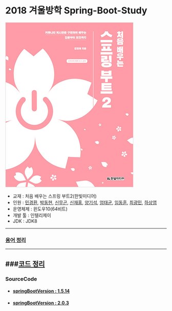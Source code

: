 # 2018 겨울방학 Spring-Boot-Study

![교재](/images/1.jpg)


 - 교재 : 처음 배우는 스프링 부트2(한빛미디어)
 - 인원 : [민경환](https://www.github.com/ber01), [박동현](https://www.github.com/pdh6547), [신무곤](https://www.github.com/mkshin96), [신재홍](https://www.github.com/woghd9072), [양기석](https://www.github.com/yks095), [엄태균](https://www.github.com/etg6550), [임동훈](https://www.github.com/dongh9508), [최광민](https://www.github.com/rhkd4560), [하상엽](https://www.github.com/hagome0)
 - 운영체제 : 윈도우10(64비트)
 - 개발 툴 : 인텔리제이
 - JDK : JDK8

---
### [용어 정리](https://github.com/mkshin96/study-spring-boot/blob/master/%EC%9A%A9%EC%96%B4%20%EC%A0%95%EB%A6%AC/%EC%9A%A9%EC%96%B4%20%EC%A0%95%EB%A6%AC.md)

---

###[코드 정리](https://github.com/mkshin96/study-spring-boot/tree/master/%EC%BD%94%EB%93%9C%20%EC%A0%95%EB%A6%AC)
---
### SourceCode
- #### [springBootVersion : 1.5.14](https://github.com/mkshin96/study-spring-boot/tree/master/Spring-Boot-Community-Web1)
- #### [springBootVersion : 2.0.3](https://github.com/mkshin96/study-spring-boot/tree/master/Spring-Boot-Community-Web2)
